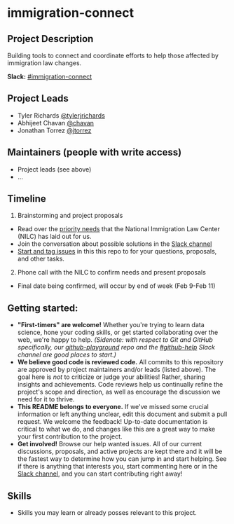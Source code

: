 # immigration-connect

## Project Description

Building tools to connect and coordinate efforts to help those affected by immigration law changes.

**Slack:** [#immigration-connect](https://datafordemocracy.slack.com/messages/immigration-connect/)

## Project Leads

* Tyler Richards [@tylerjrichards](https://datafordemocracy.slack.com/messages/@tylerjrichards/)
* Abhijeet Chavan [@chavan](https://datafordemocracy.slack.com/messages/@chavan/)
* Jonathan Torrez [@jtorrez](https://datafordemocracy.slack.com/messages/@jtorrez/)

## Maintainers (people with write access)

* Project leads (see above)
* ...

## Timeline

1. Brainstorming and project proposals
  * Read over the [priority needs](https://github.com/Data4Democracy/immigration-connect/blob/master/NILC_priorities.md) that the National Immigration Law Center (NILC) has laid out for us.
  * Join the conversation about possible solutions in the [Slack channel](https://datafordemocracy.slack.com/messages/immigration-connect/)
  * [Start and tag issues](https://github.com/Data4Democracy/immigration-connect/issues) in this this repo to for your questions, proposals, and other tasks.
2. Phone call with the NILC to confirm needs and present proposals
  * Final date being confirmed, will occur by end of week (Feb 9-Feb 11)
  

## Getting started:
* **"First-timers" are welcome!** Whether you're trying to learn data science, hone your coding skills, or get started collaborating over the web, we're happy to help. *(Sidenote: with respect to Git and GitHub specifically, our [github-playground](https://github.com/Data4Democracy/github-playground) repo and the [#github-help](https://datafordemocracy.slack.com/messages/github-help/) Slack channel are good places to start.)*
* **We believe good code is reviewed code.** All commits to this repository are approved by project maintainers and/or leads (listed above). The goal here is *not* to criticize or judge your abilities! Rather, sharing insights and achievements. Code reviews help us continually refine the project's scope and direction, as well as encourage the discussion we need for it to thrive.
* **This README belongs to everyone.** If we've missed some crucial information or left anything unclear, edit this document and submit a pull request. We welcome the feedback! Up-to-date documentation is critical to what we do, and changes like this are a great way to make your first contribution to the project.
* **Get involved!** Browse our help wanted issues. All of our current discussions, proposals, and active projects are kept there and it will be the fastest way to determine how you can jump in and start helping. See if there is anything that interests you, start commenting here or in the [Slack channel](https://datafordemocracy.slack.com/messages/immigration-connect/), and you can start contributing right away!

## Skills
* Skills you may learn or already posses relevant to this project.
